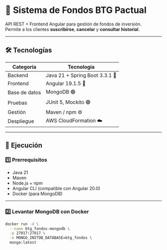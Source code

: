 # 🎯 Sistema de Fondos BTG Pactual

API REST + Frontend Angular para gestión de fondos de inversión.  
Permite a los clientes **suscribirse**, **cancelar** y **consultar historial**.

---

## 🛠️ Tecnologías

| Categoría      | Tecnología |
|----------------|------------|
| Backend        | Java 21 + Spring Boot 3.3.1 🔶 |
| Frontend       | Angular 19.1.5 🔴 |
| Base de datos  | MongoDB 🟢 |
| Pruebas        | JUnit 5, Mockito 🟣 |
| Gestión        | Maven / npm ⚙️ |
| Despliegue     | AWS CloudFormation ☁️ |

---

## 🚀 Ejecución

### 1️⃣ Prerrequisitos

- Java 21
- Maven
- Node.js + npm
- Angular CLI (compatible con Angular 20.0)
- Docker (para MongoDB)

---

### 2️⃣ Levantar MongoDB con Docker

```bash
docker run -d \
  --name btg_fondos-mongodb \
  -p 27017:27017 \
  -e MONGO_INITDB_DATABASE=btg_fondos \
  mongo:latest
